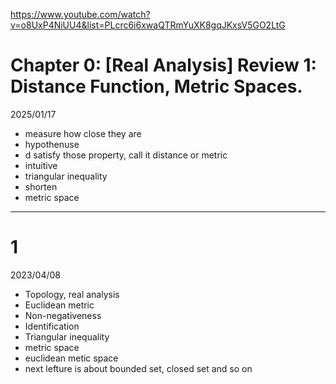 https://www.youtube.com/watch?v=o8UxP4NiUU4&list=PLcrc6i6xwaQTRmYuXK8gqJKxsV5GO2LtG

# Chapter 0: [Real Analysis] Review 1: Distance Function, Metric Spaces.

2025/01/17

- measure how close they are
- hypothenuse
- d satisfy those property, call it distance or metric
- intuitive
- triangular inequality
- shorten
- metric space

----

# 1

2023/04/08

- Topology, real analysis
- Euclidean metric
- Non-negativeness
- Identification
- Triangular inequality
- metric space
- euclidean metic space
- next lefture is about bounded set, closed set and so on
